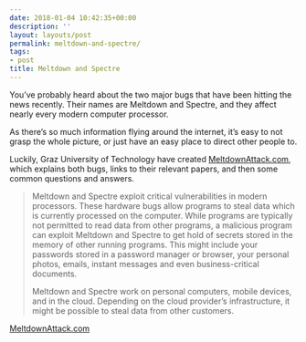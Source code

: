 ```yaml
---
date: 2018-01-04 10:42:35+00:00
description: ''
layout: layouts/post
permalink: meltdown-and-spectre/
tags:
- post
title: Meltdown and Spectre
---
```


<p>You’ve probably heard about the two major bugs that have been hitting the news recently. Their names are Meltdown and Spectre, and they affect nearly every modern computer processor.</p>
<p>As there’s so much information flying around the internet, it’s easy to not grasp the whole picture, or just have an easy place to direct other people to.</p>
<p>Luckily, Graz University of Technology have created <a href="https://meltdownattack.com">MeltdownAttack.com</a>, which explains both bugs, links to their relevant papers, and then some common questions and answers.</p>
<blockquote><p>Meltdown and Spectre exploit critical vulnerabilities in modern processors. These hardware bugs allow programs to steal data which is currently processed on the computer. While programs are typically not permitted to read data from other programs, a malicious program can exploit Meltdown and Spectre to get hold of secrets stored in the memory of other running programs. This might include your passwords stored in a password manager or browser, your personal photos, emails, instant messages and even business-critical documents.</p>
<p>Meltdown and Spectre work on personal computers, mobile devices, and in the cloud. Depending on the cloud provider’s infrastructure, it might be possible to steal data from other customers.</p></blockquote>
<p><a href="https://meltdownattack.com">MeltdownAttack.com</a></p>